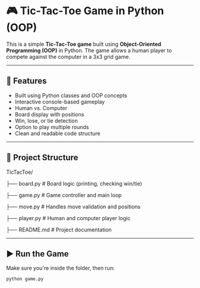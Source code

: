 # 🎮 Tic-Tac-Toe Game in Python (OOP)

This is a simple **Tic-Tac-Toe game** built using **Object-Oriented Programming (OOP)** in Python. The game allows a human player to compete against the computer in a 3x3 grid game.

---

## 📌 Features

- Built using Python classes and OOP concepts
- Interactive console-based gameplay
- Human vs. Computer
- Board display with positions
- Win, lose, or tie detection
- Option to play multiple rounds
- Clean and readable code structure

---
## 📁 Project Structure

TicTacToe/


├── board.py # Board logic (printing, checking win/tie)

├── game.py # Game controller and main loop

├── move.py # Handles move validation and positions

├── player.py # Human and computer player logic

├── README.md # Project documentation


---

## ▶️ Run the Game

Make sure you're inside the folder, then run:

```bash
python game.py


